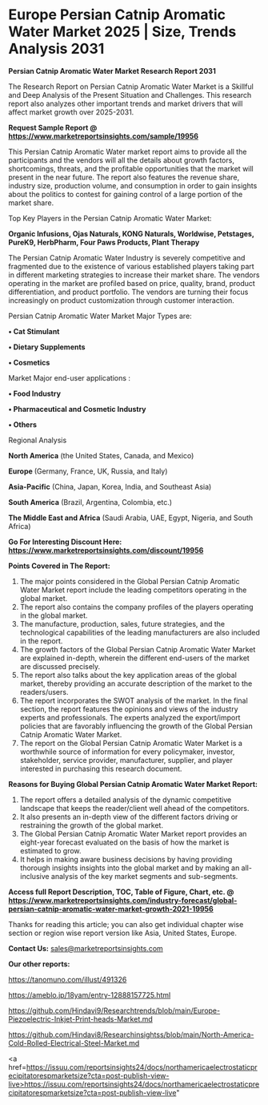 # Europe Persian Catnip Aromatic Water Market 2025 | Size, Trends Analysis 2031

<strong>Persian Catnip Aromatic Water Market Research Report 2031</strong>

The Research Report on Persian Catnip Aromatic Water Market is a Skillful and Deep Analysis of the Present Situation and Challenges. This research report also analyzes other important trends and market drivers that will affect market growth over 2025-2031.

<strong>Request Sample Report @ <a href=https://www.marketreportsinsights.com/sample/19956>https://www.marketreportsinsights.com/sample/19956</a></strong>

This Persian Catnip Aromatic Water market report aims to provide all the participants and the vendors will all the details about growth factors, shortcomings, threats, and the profitable opportunities that the market will present in the near future. The report also features the revenue share, industry size, production volume, and consumption in order to gain insights about the politics to contest for gaining control of a large portion of the market share.

Top Key Players in the Persian Catnip Aromatic Water Market:

<strong>Organic Infusions, Ojas Naturals, KONG Naturals, Worldwise, Petstages, PureK9, HerbPharm, Four Paws Products, Plant Therapy</strong>

The Persian Catnip Aromatic Water Industry is severely competitive and fragmented due to the existence of various established players taking part in different marketing strategies to increase their market share. The vendors operating in the market are profiled based on price, quality, brand, product differentiation, and product portfolio. The vendors are turning their focus increasingly on product customization through customer interaction.

Persian Catnip Aromatic Water Market Major Types are:

<strong>• Cat Stimulant

• Dietary Supplements

• Cosmetics</strong>

Market Major end-user applications :

<strong>• Food Industry

• Pharmaceutical and Cosmetic Industry

• Others</strong>

Regional Analysis

</u><strong><b>North America</b></strong> (the United States, Canada, and Mexico)

<strong><b>Europe </b></strong>(Germany, France, UK, Russia, and Italy)

<strong><b>Asia-Pacific</b></strong> (China, Japan, Korea, India, and Southeast Asia)

<strong><b>South America</b></strong> (Brazil, Argentina, Colombia, etc.)

<strong><b>The Middle East and Africa</b></strong> (Saudi Arabia, UAE, Egypt, Nigeria, and South Africa)

<strong>Go For Interesting Discount Here: <a href=https://www.marketreportsinsights.com/discount/19956>https://www.marketreportsinsights.com/discount/19956</a></strong>

<strong>Points Covered in The Report:</strong>
<ol>
  <li>The major points considered in the Global Persian Catnip Aromatic Water Market report include the leading competitors operating in the global market.</li>
  <li>The report also contains the company profiles of the players operating in the global market.</li>
  <li>The manufacture, production, sales, future strategies, and the technological capabilities of the leading manufacturers are also included in the report.</li>
  <li>The growth factors of the Global Persian Catnip Aromatic Water Market are explained in-depth, wherein the different end-users of the market are discussed precisely.</li>
  <li>The report also talks about the key application areas of the global market, thereby providing an accurate description of the market to the readers/users.</li>
  <li>The report incorporates the SWOT analysis of the market. In the final section, the report features the opinions and views of the industry experts and professionals. The experts analyzed the export/import policies that are favorably influencing the growth of the Global Persian Catnip Aromatic Water Market.</li>
  <li>The report on the Global Persian Catnip Aromatic Water Market is a worthwhile source of information for every policymaker, investor, stakeholder, service provider, manufacturer, supplier, and player interested in purchasing this research document.</li>
</ol>
<strong>Reasons for Buying Global Persian Catnip Aromatic Water Market Report:</strong>

<ol>
  <li>The report offers a detailed analysis of the dynamic competitive landscape that keeps the reader/client well ahead of the competitors.</li>
  <li>It also presents an in-depth view of the different factors driving or restraining the growth of the global market.</li>
  <li>The Global Persian Catnip Aromatic Water Market report provides an eight-year forecast evaluated on the basis of how the market is estimated to grow.</li>
  <li>It helps in making aware business decisions by having providing thorough insights insights into the global market and by making an all-inclusive analysis of the key market segments and sub-segments.</li>
</ol>
<strong>Access full Report Description, TOC, Table of Figure, Chart, etc. @ <a href=https://www.marketreportsinsights.com/industry-forecast/global-persian-catnip-aromatic-water-market-growth-2021-19956>https://www.marketreportsinsights.com/industry-forecast/global-persian-catnip-aromatic-water-market-growth-2021-19956</a></strong>


Thanks for reading this article; you can also get individual chapter wise section or region wise report version like Asia, United States, Europe.

<strong>Contact Us:</strong>
sales@marketreportsinsights.com

<strong>Our other reports:</strong>

<a href=https://tanomuno.com/illust/491326>https://tanomuno.com/illust/491326</a>

<a href=https://ameblo.jp/18yam/entry-12888157725.html>https://ameblo.jp/18yam/entry-12888157725.html</a>

<a href=https://github.com/Hindavi9/Researchtrends/blob/main/Europe-Piezoelectric-Inkjet-Print-heads-Market.md>https://github.com/Hindavi9/Researchtrends/blob/main/Europe-Piezoelectric-Inkjet-Print-heads-Market.md</a>

<a href=https://github.com/Hindavi8/Researchinsightss/blob/main/North-America-Cold-Rolled-Electrical-Steel-Market.md>https://github.com/Hindavi8/Researchinsightss/blob/main/North-America-Cold-Rolled-Electrical-Steel-Market.md</a>

<a href=https://issuu.com/reportsinsights24/docs/northamericaelectrostaticprecipitatorespmarketsize?cta=post-publish-view-live>https://issuu.com/reportsinsights24/docs/northamericaelectrostaticprecipitatorespmarketsize?cta=post-publish-view-live</a>"

